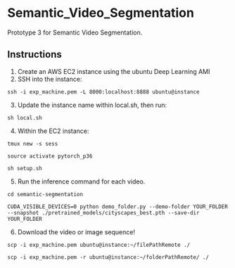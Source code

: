 # Semantic_Video_Segmentation
Prototype 3 for Semantic Video Segmentation.

## Instructions
1. Create an AWS EC2 instance using the ubuntu Deep Learning AMI
2. SSH into the instance:
```
ssh -i exp_machine.pem -L 8000:localhost:8888 ubuntu@instance
```
3. Update the instance name within local.sh, then run:
```
sh local.sh
```
4. Within the EC2 instance:
```
tmux new -s sess
```
```
source activate pytorch_p36
```
```
sh setup.sh
```
5. Run the inference command for each video.
```
cd semantic-segmentation
```
```
CUDA_VISIBLE_DEVICES=0 python demo_folder.py --demo-folder YOUR_FOLDER --snapshot ./pretrained_models/cityscapes_best.pth --save-dir YOUR_FOLDER
```
6. Download the video or image sequence!
```
scp -i exp_machine.pem ubuntu@instance:~/filePathRemote ./
```
```
scp -i exp_machine.pem -r ubuntu@instance:~/folderPathRemote/ ./
```
